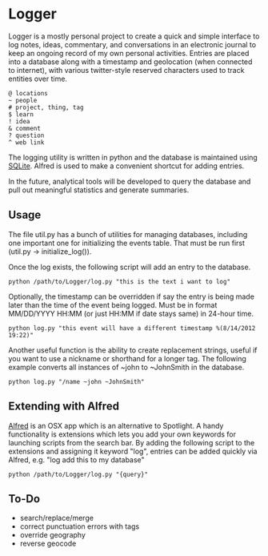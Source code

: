 # Logger

Logger is a mostly personal project to create a quick and simple interface to log notes, ideas, commentary, and conversations in an electronic journal to keep an ongoing record of my own personal activities.  Entries are placed into a database along with a timestamp and geolocation (when connected to internet), with various twitter-style reserved characters used to track entities over time.

	@ locations
	~ people
	# project, thing, tag
	$ learn
	! idea
	& comment
	? question
	^ web link

The logging utility is written in python and the database is maintained using [SQLite](http://www.sqlite.org/).  Alfred is used to make a convenient shortcut for adding entries.

In the future, analytical tools will be developed to query the database and pull out meaningful statistics and generate summaries.

## Usage

The file util.py has a bunch of utilities for managing databases, including one important one for initializing the events table.  That must be run first (util.py -> initialize_log()).  

Once the log exists, the following script will add an entry to the database.

	python /path/to/Logger/log.py "this is the text i want to log"
	
Optionally, the timestamp can be overridden if say the entry is being made later than the time of the event being logged. Must be in format MM/DD/YYYY HH:MM (or just HH:MM if date stays same) in 24-hour time.

	python log.py "this event will have a different timestamp %(8/14/2012 19:22)"
	
Another useful function is the ability to create replacement strings, useful if you want to use a nickname or shorthand for a longer tag. The following example converts all instances of ~john to ~JohnSmith in the database.

	python log.py "/name ~john ~JohnSmith"


## Extending with Alfred

[Alfred](http://www.alfredapp.com/) is an OSX app which is an alternative to Spotlight.  A handy functionality is extensions which lets you add your own keywords for launching scripts from the search bar. By adding the following script to the extensions and assigning it keyword "log", entries can be added quickly via Alfred, e.g. "log add this to my database"

	python /path/to/Logger/log.py "{query}"


## To-Do

 * search/replace/merge
 * correct punctuation errors with tags
 * override geography
 * reverse geocode
